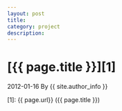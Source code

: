 ```yaml
---
layout: post
title: 
category: project
description: 
---
```

# [{{ page.title }}][1]
2012-01-16 By {{ site.author_info }}


[Bill]:    billbillbillbill.github.io  "Bill"
[1]:    {{ page.url}}  ({{ page.title }})

